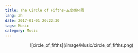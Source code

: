 ```yaml
---
title: The Circle of Fifths-五度循环圈
lang: zh
date: 2017-01-01 20:22:30
tags: Music
category: Music
---
```


<center>![circle_of_fifths](/image/Music/circle_of_fifths.png)</center>